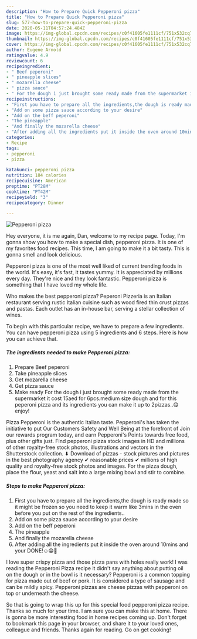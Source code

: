 ```yaml
---
description: "How to Prepare Quick Pepperoni pizza"
title: "How to Prepare Quick Pepperoni pizza"
slug: 577-how-to-prepare-quick-pepperoni-pizza
date: 2020-05-11T04:57:24.484Z
image: https://img-global.cpcdn.com/recipes/c0f41605fe1111cf/751x532cq70/pepperoni-pizza-recipe-main-photo.jpg
thumbnail: https://img-global.cpcdn.com/recipes/c0f41605fe1111cf/751x532cq70/pepperoni-pizza-recipe-main-photo.jpg
cover: https://img-global.cpcdn.com/recipes/c0f41605fe1111cf/751x532cq70/pepperoni-pizza-recipe-main-photo.jpg
author: Eugene Arnold
ratingvalue: 4.9
reviewcount: 6
recipeingredient:
- " Beef peperoni"
- " pineapple slices"
- " mozarella cheese"
- " pizza sauce"
- " For the dough i just brought some ready made from the supermarket it cost 15aed for 6pcsmedium size dough and for this peperoni pizza and its ingredients you can make it up to 2pizzasenjoy"
recipeinstructions:
- "First you have to prepare all the ingredients,the dough is ready made so it might be frozen so you need to keep it warm like 3mins in the oven before you put on the rest of the ingredients.."
- "Add on some pizza sauce according to your desire"
- "Add on the beff peperoni"
- "The pineapple"
- "And finally the mozarella cheese"
- "After adding all the ingredients put it inside the oven around 10mins and your DONE!☺️😁🙂"
categories:
- Recipe
tags:
- pepperoni
- pizza

katakunci: pepperoni pizza 
nutrition: 184 calories
recipecuisine: American
preptime: "PT28M"
cooktime: "PT42M"
recipeyield: "3"
recipecategory: Dinner

---
```



![Pepperoni pizza](https://img-global.cpcdn.com/recipes/c0f41605fe1111cf/751x532cq70/pepperoni-pizza-recipe-main-photo.jpg)

Hey everyone, it is me again, Dan, welcome to my recipe page. Today, I'm gonna show you how to make a special dish, pepperoni pizza. It is one of my favorites food recipes. This time, I am going to make it a bit tasty. This is gonna smell and look delicious.

Pepperoni pizza is one of the most well liked of current trending foods in the world. It's easy, it's fast, it tastes yummy. It is appreciated by millions every day. They're nice and they look fantastic. Pepperoni pizza is something that I have loved my whole life.

Who makes the best pepperoni pizza? Peperoni Pizzeria is an Italian restaurant serving rustic Italian cuisine such as wood fired thin crust pizzas and pastas. Each outlet has an in-house bar, serving a stellar collection of wines.


To begin with this particular recipe, we have to prepare a few ingredients. You can have pepperoni pizza using 5 ingredients and 6 steps. Here is how you can achieve that.

<!--inarticleads1-->

##### The ingredients needed to make Pepperoni pizza:

1. Prepare  Beef peperoni
1. Take  pineapple slices
1. Get  mozarella cheese
1. Get  pizza sauce
1. Make ready  For the dough i just brought some ready made from the supermarket it cost 15aed for 6pcs.medium size dough and for this peperoni pizza and its ingredients you can make it up to 2pizzas..😋enjoy!


Pizza Pepperoni is the authentic Italian taste. Pepperoni&#39;s has taken the initiative to put Our Customers Safety and Well Being at the forefront of Join our rewards program today, and earn Pepperoni&#39;s Points towards free food, plus other gifts just. Find pepperoni pizza stock images in HD and millions of other royalty-free stock photos, illustrations and vectors in the Shutterstock collection. ⬇ Download of pizzas - stock pictures and pictures in the best photography agency ✔ reasonable prices ✔ millions of high quality and royalty-free stock photos and images. For the pizza dough, place the flour, yeast and salt into a large mixing bowl and stir to combine. 

<!--inarticleads2-->

##### Steps to make Pepperoni pizza:

1. First you have to prepare all the ingredients,the dough is ready made so it might be frozen so you need to keep it warm like 3mins in the oven before you put on the rest of the ingredients..
1. Add on some pizza sauce according to your desire
1. Add on the beff peperoni
1. The pineapple
1. And finally the mozarella cheese
1. After adding all the ingredients put it inside the oven around 10mins and your DONE!☺️😁🙂


I love super crispy pizza and those pizza pans with holes really work! I was reading the Pepperoni Pizza recipe it didn&#39;t say anything about putting oil on the dough or in the bowl is it necessary? Pepperoni is a common topping for pizza made out of beef or pork. It is considered a type of sausage and can be mildly spicy. Pepperoni pizzas are cheese pizzas with pepperoni on top or underneath the cheese. 

So that is going to wrap this up for this special food pepperoni pizza recipe. Thanks so much for your time. I am sure you can make this at home. There is gonna be more interesting food in home recipes coming up. Don't forget to bookmark this page in your browser, and share it to your loved ones, colleague and friends. Thanks again for reading. Go on get cooking!
